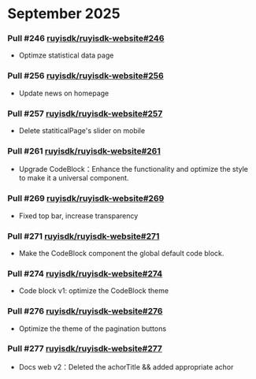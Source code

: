 # September 2025

### Pull #246 [ruyisdk/ruyisdk-website#246](https://github.com/ruyisdk/ruyisdk-website/pull/246)
- Optimze statistical data page

### Pull #256 [ruyisdk/ruyisdk-website#256](https://github.com/ruyisdk/ruyisdk-website/pull/256)
- Update news on homepage 


### Pull #257 [ruyisdk/ruyisdk-website#257](https://github.com/ruyisdk/ruyisdk-website/pull/257)
- Delete statiticalPage's slider on mobile 

### Pull #261 [ruyisdk/ruyisdk-website#261](https://github.com/ruyisdk/ruyisdk-website/pull/261)
- Upgrade CodeBlock：Enhance the functionality and optimize the style to make it a universal component. 
  
### Pull #269 [ruyisdk/ruyisdk-website#269](https://github.com/ruyisdk/ruyisdk-website/pull/269)
- Fixed top bar, increase transparency 

### Pull #271 [ruyisdk/ruyisdk-website#271](https://github.com/ruyisdk/ruyisdk-website/pull/271)
- Make the CodeBlock component the global default code block. 


### Pull #274 [ruyisdk/ruyisdk-website#274](https://github.com/ruyisdk/ruyisdk-website/pull/274)
- Code block v1: optimize the CodeBlock theme 


### Pull #276 [ruyisdk/ruyisdk-website#276](https://github.com/ruyisdk/ruyisdk-website/pull/276)
- Optimize the theme of the pagination buttons 


### Pull #277 [ruyisdk/ruyisdk-website#277](https://github.com/ruyisdk/ruyisdk-website/pull/277)
- Docs web v2：Deleted the achorTitle && added appropriate achor
